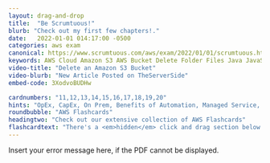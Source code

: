 ```yaml
---
layout: drag-and-drop
title:  "Be Scrumtuous!"
blurb: "Check out my first few chapters!."
date:   2022-01-01 014:17:00 -0500
categories: aws exam
canonical: https://www.scrumtuous.com/aws/exam/2022/01/01/scrumtuous.html
keywords: AWS Cloud Amazon S3 AWS Bucket Delete Folder Files Java JavaScript Python
video-title: "Delete an Amazon S3 Bucket"
video-blurb: "New Article Posted on TheServerSide"
embed-code: 3XodvoBUDHw

cardnumbers: "11,12,13,14,15,16,17,18,19,20"
hints: "OpEx, CapEx, On Prem, Benefits of Automation, Managed Service, Design for Failure, Monolithic architectures, Parallel Computing, RDS, ECS, EKS, DynamoDB"
roundbubble: "AWS Flashcards"
headingtwo: "Check out our extensive collection of AWS Flashcards"
flashcardtext: "There's a <em>hidden</em> click and drag section below for hints."
---
```



  
<object width="800" height="1000" type="application/pdf" data="/assets/scrumtuous.pdf">
    <p>Insert your error message here, if the PDF cannot be displayed.</p>
</object>











